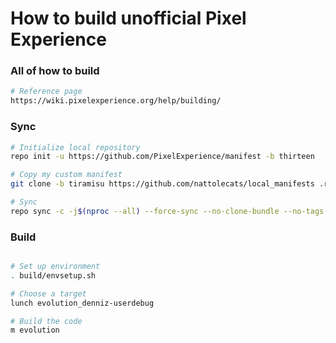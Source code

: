 # How to build unofficial Pixel Experience

###   All of how to build ###

```bash
# Reference page 
https://wiki.pixelexperience.org/help/building/

```

### Sync ###

```bash
# Initialize local repository
repo init -u https://github.com/PixelExperience/manifest -b thirteen

# Copy my custom manifest
git clone -b tiramisu https://github.com/nattolecats/local_manifests .repo/local_manifests

# Sync
repo sync -c -j$(nproc --all) --force-sync --no-clone-bundle --no-tags

```

### Build ###

```bash

# Set up environment
. build/envsetup.sh

# Choose a target
lunch evolution_denniz-userdebug

# Build the code
m evolution
```

